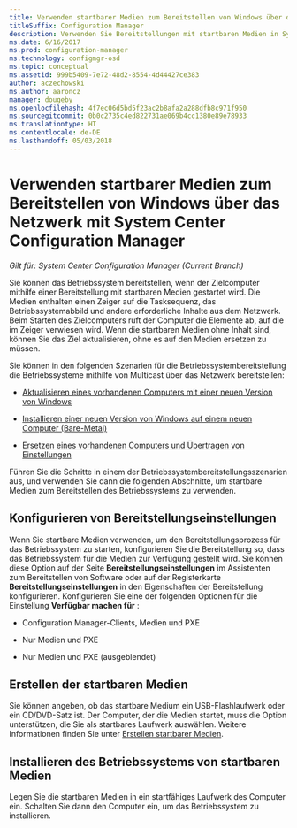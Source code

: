 ```yaml
---
title: Verwenden startbarer Medien zum Bereitstellen von Windows über das Netzwerk
titleSuffix: Configuration Manager
description: Verwenden Sie Bereitstellungen mit startbaren Medien in System Center Configuration Manager zum Bereitstellen des Betriebssystem beim Starten des Zielcomputers.
ms.date: 6/16/2017
ms.prod: configuration-manager
ms.technology: configmgr-osd
ms.topic: conceptual
ms.assetid: 999b5409-7e72-48d2-8554-4d44427ce383
author: aczechowski
ms.author: aaroncz
manager: dougeby
ms.openlocfilehash: 4f7ec06d5bd5f23ac2b8afa2a288dfb8c971f950
ms.sourcegitcommit: 0b0c2735c4ed822731ae069b4cc1380e89e78933
ms.translationtype: HT
ms.contentlocale: de-DE
ms.lasthandoff: 05/03/2018
---
```

# <a name="use-bootable-media-to-deploy-windows-over-the-network-with-system-center-configuration-manager"></a>Verwenden startbarer Medien zum Bereitstellen von Windows über das Netzwerk mit System Center Configuration Manager

*Gilt für: System Center Configuration Manager (Current Branch)*

Sie können das Betriebssystem bereitstellen, wenn der Zielcomputer mithilfe einer Bereitstellung mit startbaren Medien gestartet wird. Die Medien enthalten einen Zeiger auf die Tasksequenz, das Betriebssystemabbild und andere erforderliche Inhalte aus dem Netzwerk. Beim Starten des Zielcomputers ruft der Computer die Elemente ab, auf die im Zeiger verwiesen wird. Wenn die startbaren Medien ohne Inhalt sind, können Sie das Ziel aktualisieren, ohne es auf den Medien ersetzen zu müssen.

Sie können in den folgenden Szenarien für die Betriebssystembereitstellung die Betriebssysteme mithilfe von Multicast über das Netzwerk bereitstellen:

-   [Aktualisieren eines vorhandenen Computers mit einer neuen Version von Windows](refresh-an-existing-computer-with-a-new-version-of-windows.md)

-   [Installieren einer neuen Version von Windows auf einem neuen Computer (Bare-Metal)](install-new-windows-version-new-computer-bare-metal.md)  

-   [Ersetzen eines vorhandenen Computers und Übertragen von Einstellungen](replace-an-existing-computer-and-transfer-settings.md)  

Führen Sie die Schritte in einem der Betriebssystembereitstellungsszenarien aus, und verwenden Sie dann die folgenden Abschnitte, um startbare Medien zum Bereitstellen des Betriebssystems zu verwenden.  

## <a name="configure-deployment-settings"></a>Konfigurieren von Bereitstellungseinstellungen  
Wenn Sie startbare Medien verwenden, um den Bereitstellungsprozess für das Betriebssystem zu starten, konfigurieren Sie die Bereitstellung so, dass das Betriebssystem für die Medien zur Verfügung gestellt wird. Sie können diese Option auf der Seite **Bereitstellungseinstellungen** im Assistenten zum Bereitstellen von Software oder auf der Registerkarte **Bereitstellungseinstellungen** in den Eigenschaften der Bereitstellung konfigurieren. Konfigurieren Sie eine der folgenden Optionen für die Einstellung **Verfügbar machen für** :

-   Configuration Manager-Clients, Medien und PXE

-   Nur Medien und PXE

-   Nur Medien und PXE (ausgeblendet)

## <a name="create-the-bootable-media"></a>Erstellen der startbaren Medien
Sie können angeben, ob das startbare Medium ein USB-Flashlaufwerk oder ein CD/DVD-Satz ist. Der Computer, der die Medien startet, muss die Option unterstützen, die Sie als startbares Laufwerk auswählen. Weitere Informationen finden Sie unter [Erstellen startbarer Medien](create-bootable-media.md).  

##  <a name="BKMK_Deploy"></a> Installieren des Betriebssystems von startbaren Medien  
Legen Sie die startbaren Medien in ein startfähiges Laufwerk des Computer ein. Schalten Sie dann den Computer ein, um das Betriebssystem zu installieren.
